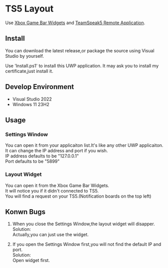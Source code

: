 # TS5 Layout

Use [Xbox Game Bar Widgets](https://learn.microsoft.com/en-us/gaming/game-bar/) and [TeamSpeak5 Remote Application](https://community.teamspeak.com/t/teamspeak-remote-apps/23250).

## Install

You can download the latest release,or package the source using Visual Studio by yourself.

Use 'Install.ps1' to install this UWP application.
It may ask you to install my certificate,just install it.

## Develop Environment
- Visual Studio 2022
- Windows 11 23H2

## Usage
### Settings Window
You can open it from your applicaiton list.It's like any other UWP applicaiton.<br>
It can change the IP address and port if you wish.<br>
IP address defaults to be "127.0.0.1"<br>
Port defaults to be "5899"<br>

### Layout Widget
You can open it from the Xbox Game Bar Widgets.<br>
It will notice you if it didn't connected to TS5.<br>
You will find a request on your TS5.(Notification boards on the top left)<br>

## Konwn Bugs
1. When you close the Settings Window,the layout widget will disapper.<br>
Solution:<br>
Actually,you can just use the widget.<br>

2. If you open the Settings Window first,you will not find the default IP and port.<br>
Solution:<br>
Open widget first.
